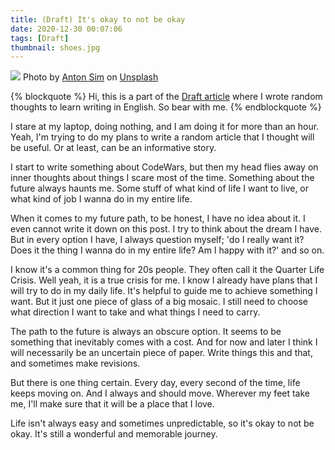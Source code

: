 ```yaml
---
title: (Draft) It's okay to not be okay
date: 2020-12-30 00:07:06
tags: [Draft]
thumbnail: shoes.jpg
---
```

![](shoes.jpg)
<span>Photo by <a href="https://unsplash.com/@ajsim_ph?utm_source=unsplash&amp;utm_medium=referral&amp;utm_content=creditCopyText">Anton Sim</a> on <a href="https://unsplash.com/?utm_source=unsplash&amp;utm_medium=referral&amp;utm_content=creditCopyText">Unsplash</a></span>

{% blockquote %}
Hi, this is a part of the [Draft article](https://adisaktijrs.github.io/2020/12/22/draft-what-is-this/) where I wrote random thoughts to learn writing in English. So bear with me.
{% endblockquote %}

I stare at my laptop, doing nothing, and I am doing it for more than an hour. Yeah, I'm trying to do my plans to write a random article that I thought will be useful. Or at least, can be an informative story.

I start to write something about CodeWars, but then my head flies away on inner thoughts about things I scare most of the time. Something about the future always haunts me. Some stuff of what kind of life I want to live, or what kind of job I wanna do in my entire life.

When it comes to my future path, to be honest, I have no idea about it. I even cannot write it down on this post. I try to think about the dream I have. But in every option I have, I always question myself; 'do I really want it? Does it the thing I wanna do in my entire life? Am I happy with it?' and so on.

I know it's a common thing for 20s people. They often call it the Quarter Life Crisis. Well yeah, it is a true crisis for me. I know I already have plans that I will try to do in my daily life. It's helpful to guide me to achieve something I want. But it just one piece of glass of a big mosaic. I still need to choose what direction I want to take and what things I need to carry.

The path to the future is always an obscure option. It seems to be something that inevitably comes with a cost. And for now and later I think I will necessarily be an uncertain piece of paper. Write things this and that, and sometimes make revisions.

But there is one thing certain. Every day, every second of the time, life keeps moving on. And I always and should move. Wherever my feet take me, I'll make sure that it will be a place that I love.

Life isn't always easy and sometimes unpredictable, so it's okay to not be okay. It's still a wonderful and memorable journey.
